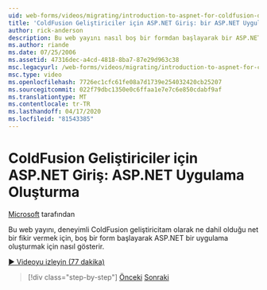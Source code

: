 ```yaml
---
uid: web-forms/videos/migrating/introduction-to-aspnet-for-coldfusion-developers-building-an-aspnet-application
title: 'ColdFusion Geliştiriciler için ASP.NET Giriş: bir ASP.NET Uygulama Oluşturma | Microsoft Dokümanlar'
author: rick-anderson
description: Bu web yayını nasıl boş bir formdan başlayarak bir ASP.NET uygulama oluşturmak için, deneyimli ColdFusion geliştirici tam olarak ne net bir fikir vermek gösterir ...
ms.author: riande
ms.date: 07/25/2006
ms.assetid: 47316dec-a4cd-4818-8ba7-87e29d963c38
msc.legacyurl: /web-forms/videos/migrating/introduction-to-aspnet-for-coldfusion-developers-building-an-aspnet-application
msc.type: video
ms.openlocfilehash: 7726ec1cfc61fe08a7d1739e254032420cb25207
ms.sourcegitcommit: 022f79dbc1350e0c6ffaa1e7e7c6e850cdabf9af
ms.translationtype: MT
ms.contentlocale: tr-TR
ms.lasthandoff: 04/17/2020
ms.locfileid: "81543385"
---
```

# <a name="introduction-to-aspnet-for-coldfusion-developers-building-an-aspnet-application"></a>ColdFusion Geliştiriciler için ASP.NET Giriş: ASP.NET Uygulama Oluşturma

[Microsoft](https://github.com/microsoft) tarafından

Bu web yayını, deneyimli ColdFusion geliştiricitam olarak ne dahil olduğu net bir fikir vermek için, boş bir form başlayarak ASP.NET bir uygulama oluşturmak için nasıl gösterir.

[&#9654; Videoyu izleyin (77 dakika)](https://channel9.msdn.com/Blogs/ASP-NET-Site-Videos/introduction-to-aspnet-for-coldfusion-developers-building-an-aspnet-application)

> [!div class="step-by-step"]
> [Önceki](intro-to-aspnet-for-coldfusion-developers-adding-aspnet-to-your-repertoire.md)
> [Sonraki](interop-between-php-and-the-windows-platform.md)
